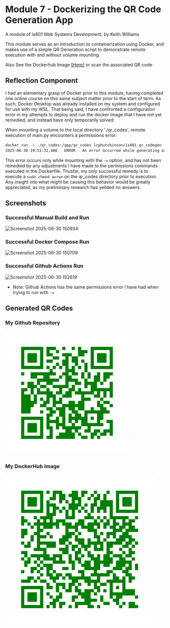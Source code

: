 # Module 7 - Dockerizing the QR Code Generation App

A module of is601 Web Systems Development, by Keith Williams

This module serves as an introduction to containerization using Docker, and makes use of a simple QR Generation script to demonstrate remote execution with and without volume mounting. 

Also See the Dockerhub Image [[Here]](https://hub.docker.com/repository/docker/lcphutchinson/is601_qr_codegen) or scan the associated QR code

## Reflection Component

I had an elementary grasp of Docker prior to this module, having completed one online course on this same subject matter prior to the start of term. As such, Docker Desktop was already installed on my system and configured for use with my WSL. That being said, I have confronted a configuration error in my attempts to deploy and run the docker image that I have not yet remedied, and instead have only temporarily solved:

When mounting a volume to the local directory './qr_codes', remote execution of main.py encounters a permissions error: 

```bash
docker run -v ./qr_codes:/app/qr_codes lcphutchinson/is601_qr_codegen
2025-06-30 19:51:31,486 - ERROR - An error occurred while generating or saving the QR code: [Errno 13] Permission denied: '/app/qr_codes/QRCode_20250630195131.png'
```

This error occurs only while mounting with the `-v` option, and has not been remedied by any adjustments I have made to the permissions commands executed in the Dockerfile. Thusfar, my only successful remedy is to execute a `sudo chmod a=rwx` on the qr_codes directory prior to execution. Any insight into what might be causing this behavior would be greatly appreciated, as my preliminary research has yeilded no answers.

## Screenshots

### Successful Manual Build and Run

![Screenshot 2025-06-30 150934](https://github.com/user-attachments/assets/fcd5faa4-3300-4108-853e-2e632d613cf0)

### Successful Docker Compose Run

![Screenshot 2025-06-30 150709](https://github.com/user-attachments/assets/8fe64845-89ed-4a03-a543-de649a628aeb)

### Successful Github Actions Run

![Screenshot 2025-06-30 152619](https://github.com/user-attachments/assets/184dfc45-f73b-47f7-a688-26b507c17fa5)
- Note: Github Actions has the same permissions error I have had when trying to run with `-v`

## Generated QR Codes

### My Github Repository

![Github Repo](/qr_codes/QRCode_20250630185337.png "My QR Code Link")

### My DockerHub Image

![Docker QR Image](/qr_codes/QRCode_20250630185357.png "My QR Code Link")

